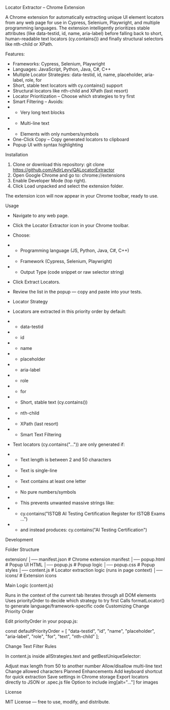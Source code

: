 Locator Extractor – Chrome Extension

A Chrome extension for automatically extracting unique UI element locators from any web page for use in Cypress, Selenium, Playwright, and multiple programming languages.
The extension intelligently prioritizes stable attributes (like data-testid, id, name, aria-label) before falling back to short, human-readable text locators (cy.contains()) and finally structural selectors like nth-child or XPath.


Features:

- Frameworks: Cypress, Selenium, Playwright
- Languages: JavaScript, Python, Java, C#, C++
- Multiple Locator Strategies: data-testid, id, name, placeholder, aria-label, role, for
- Short, stable text locators with cy.contains() support
- Structural locators like nth-child and XPath (last resort)
- Locator Prioritization – Choose which strategies to try first
- Smart Filtering – Avoids:
- - Very long text blocks
- - Multi-line text
- - Elements with only numbers/symbols
- One-Click Copy – Copy generated locators to clipboard
- Popup UI with syntax highlighting


Installation

1. Clone or download this repository: git clone https://github.com/AdirLevy/QALocatorExtractor
2. Open Google Chrome and go to: chrome://extensions
3. Enable Developer Mode (top right).
4. Click Load unpacked and select the extension folder.

The extension icon will now appear in your Chrome toolbar, ready to use.



Usage

- Navigate to any web page.
- Click the Locator Extractor icon in your Chrome toolbar.

- Choose:
- - Programming language (JS, Python, Java, C#, C++)
- - Framework (Cypress, Selenium, Playwright)
- - Output Type (code snippet or raw selector string)
- Click Extract Locators.
- Review the list in the popup — copy and paste into your tests.
- Locator Strategy
- Locators are extracted in this priority order by default:
- - data-testid
- - id
- - name
- - placeholder
- - aria-label
- - role
- - for
- - Short, stable text (cy.contains())
- - nth-child
- - XPath (last resort)
- - Smart Text Filtering

- Text locators (cy.contains("...")) are only generated if:
- - Text length is between 2 and 50 characters
- - Text is single-line
- - Text contains at least one letter
- - No pure numbers/symbols
- - This prevents unwanted massive strings like:
- - cy.contains("ISTQB AI Testing Certification Register for ISTQB Exams ...")
- - and instead produces: cy.contains("AI Testing Certification")




Development

Folder Structure

extension/
│── manifest.json       # Chrome extension manifest
│── popup.html          # Popup UI HTML
│── popup.js            # Popup logic
│── popup.css           # Popup styles
│── content.js          # Locator extraction logic (runs in page context)
│── icons/              # Extension icons



Main Logic (content.js)

Runs in the context of the current tab
Iterates through all DOM elements
Uses priorityOrder to decide which strategy to try first
Calls formatLocator() to generate language/framework-specific code
Customizing
Change Priority Order


Edit priorityOrder in your popup.js:

const defaultPriorityOrder = [
  "data-testid",
  "id",
  "name",
  "placeholder",
  "aria-label",
  "role",
  "for",
  "text",
  "nth-child"
];



Change Text Filter Rules

In content.js inside allStrategies.text and getBestUniqueSelector:

Adjust max length from 50 to another number
Allow/disallow multi-line text
Change allowed characters
Planned Enhancements
 Add keyboard shortcut for quick extraction
 Save settings in Chrome storage
 Export locators directly to JSON or .spec.js file
 Option to include img[alt="..."] for images



License

MIT License — free to use, modify, and distribute.